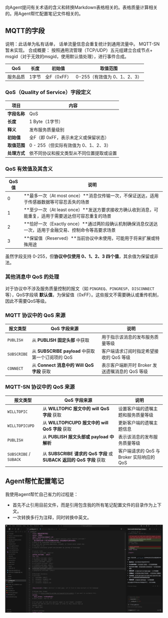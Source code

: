 向Agent提问有关术语的含义和转换Markdown表格相关的。表格质量计算相关的。用Agent帮忙配置笔记文件相关的。

## MQTT的字段

说明：此话单为私有话单， 话单流量信息会重复统计到通用流量中。
MQTT-SN暂未实现。
合成概要：
按照通用流管理（TCP/UDP）五元组建立合成节点+ msgid（对于无效的msgid，使用默认值处理），进行事件合成。

| QoS | 长度 | 初始值 | 取值范围 |
|-----|-------|------|---------|
| 服务品质| 1字节 | 全F（0xFF） | 0-255（有效值为 0、1、2、3）|

### QoS（Quality of Service）字段定义

| 项目 | 内容 |
|------|------|
| **字段名称** | QoS |
| **长度** | 1 Byte（1字节） |
| **释义** | 发布服务质量级别 |
| **初始值** | 全F（即 0xFF，表示未定义或保留状态） |
| **取值范围** | 0 - 255（但实际有效值为 0、1、2、3） |
| **处理方式** | 依不同协议和报文类型从不同位置提取或设置 |

### QoS 有效值及其含义

| QoS 值 | 说明 |
|--------|------|
| 0 | **最多一次（At most once）**消息仅传输一次，不保证送达，适用于传感器数据等可容忍丢失的场景 |
| 1 | **至少一次（At least once）**发送方要求接收方确认收到消息，可能重复，适用于需要送达但可容忍重复的场景 |
| 2 | **恰好一次（Exactly once）**通过两阶段确认机制确保消息仅送达一次，适用于金融交易、控制命令等高要求场景 |
| 3 | **保留值（Reserved）**当前协议中未使用，可能用于将来扩展或特殊用途 |

虽然字段支持 0-255，但**协议中仅使用 0、1、2、3 四个值**，其余值为保留或非法。

### 其他消息中 QoS 的处理

对于协议中不涉及服务质量控制的报文（如 `PINGREQ`、`PINGRESP`、`DISCONNECT` 等），QoS字段填 **默认值**，为保留值（0xFF）。这些报文不需要确认或重传机制，因此不需要QoS等级。

### MQTT 协议中的 QoS 来源

| 报文类型 | QoS 字段来源 | 说明 |
|----------|---------------|------|
| `PUBLISH` | 从 **PUBLISH 固定头部** 中获取 | 用于指示该消息的发布服务质量等级 |
| `SUBSCRIBE` | 从 **SUBSCRIBE payload** 中获取第一个订阅项的 QoS | 客户端请求订阅时指定希望接收的 QoS 等级 |
| `CONNECT` | 从 **Connect 消息中的 Will QoS 字段** 获取 | 表示客户端断开时 Broker 发送遗嘱消息的 QoS 等级 |

### MQTT-SN 协议中的 QoS 来源

| 报文类型 | QoS 字段来源 | 说明 |
|----------|---------------|------|
| `WILLTOPIC` | 从 **WILLTOPIC 报文中的 will QoS 字段** 获取 | 设置客户端的遗嘱主题和服务质量等级 |
| `WILLTOPICUPD` | 从 **WILLTOPICUPD 报文中的 will QoS 字段** 获取 | 更新客户端的遗嘱主题信息 |
| `PUBLISH` | 从 **PUBLISH 报文头部或 payload 中解析** | 表示该消息的发布服务质量等级 |
| `SUBSCRIBE` / `SUBACK` | 从 **SUBSCRIBE 请求的 QoS 字段** 或 **SUBACK 返回的 QoS 字段** 获取 | 客户端请求的 QoS 与 Broker 实际响应的 QoS |


## Agent帮忙配置笔记

我使用agent帮忙自己省力的过程是：

* 首先不止引用目前文件，而是引用包含我的所有笔记配置文件的目录作为上下文。
* 一次转换多行为注释，同时转换中英文。

![agent1](./2025-06-25/2025-06-25_14-34.png)
